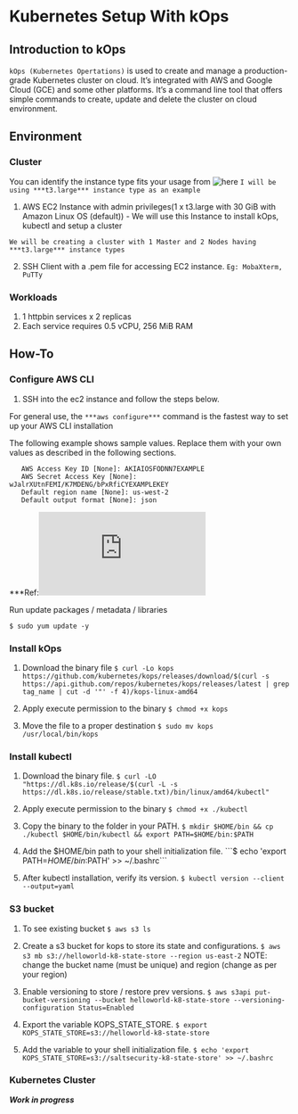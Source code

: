 # Kubernetes Setup With kOps

## Introduction to kOps

```kOps (Kubernetes Opertations)``` is used to create and manage a production-grade Kubernetes cluster on cloud. It’s integrated with AWS and Google Cloud (GCE) and some other platforms. 
It’s a command line tool that offers simple commands to create, update and delete the cluster on cloud environment.

## Environment

### Cluster

You can identify the instance type fits your usage from ![here](https://aws.amazon.com/ec2/instance-types)
```I will be using ***t3.large*** instance type as an example```

1. AWS EC2 Instance with admin privileges(1 x t3.large with 30 GiB with Amazon Linux OS (default)) - We will use this Instance to install kOps, kubectl and setup a cluster

```We will be creating a cluster with 1 Master and 2 Nodes having ***t3.large*** instance types```

2. SSH Client with a .pem file for accessing EC2 instance. ```Eg: MobaXterm, PuTTy```

### Workloads

1. 1 httpbin services x 2 replicas
2. Each service requires 0.5 vCPU, 256 MiB RAM

## How-To

### Configure AWS CLI

1. SSH into the ec2 instance and follow the steps below.

For general use, the ```***aws configure***``` command is the fastest way to set up your AWS CLI installation

The following example shows sample values. Replace them with your own values as described in the following sections.

```$ aws configure
   AWS Access Key ID [None]: AKIAIOSFODNN7EXAMPLE
   AWS Secret Access Key [None]: wJalrXUtnFEMI/K7MDENG/bPxRfiCYEXAMPLEKEY
   Default region name [None]: us-west-2
   Default output format [None]: json
```

***Ref:![CLI configure](https://docs.aws.amazon.com/cli/latest/userguide/cli-configure-quickstart.html)

Run update packages / metadata / libraries

```$ sudo yum update -y```

### Install kOps

1. Download the binary file
```$ curl -Lo kops https://github.com/kubernetes/kops/releases/download/$(curl -s https://api.github.com/repos/kubernetes/kops/releases/latest | grep tag_name | cut -d '"' -f 4)/kops-linux-amd64```

2. Apply execute permission to the binary
```$ chmod +x kops```

3. Move the file to a proper destination
```$ sudo mv kops /usr/local/bin/kops```

### Install kubectl

1. Download the binary file.
```$ curl -LO "https://dl.k8s.io/release/$(curl -L -s https://dl.k8s.io/release/stable.txt)/bin/linux/amd64/kubectl"```

2. Apply execute permission to the binary
```$ chmod +x ./kubectl```

3. Copy the binary to the folder in your PATH.
```$ mkdir $HOME/bin && cp ./kubectl $HOME/bin/kubectl && export PATH=$HOME/bin:$PATH```

4. Add the $HOME/bin path to your shell initialization file.
```$ echo 'export PATH=$HOME/bin:$PATH' >> ~/.bashrc```

5. After kubectl installation, verify its version.
```$ kubectl version --client --output=yaml```

### S3 bucket

1. To see existing bucket
```$ aws s3 ls```

2. Create a s3 bucket for kops to store its state and configurations.
```$ aws s3 mb s3://helloworld-k8-state-store --region us-east-2```
NOTE: change the bucket name (must be unique) and region (change as per your region)

3. Enable versioning to store / restore prev versions.
```$ aws s3api put-bucket-versioning --bucket helloworld-k8-state-store --versioning-configuration Status=Enabled```

4. Export the variable KOPS_STATE_STORE.
```$ export KOPS_STATE_STORE=s3://helloworld-k8-state-store```

5. Add the variable to your shell initialization file.
```$ echo 'export KOPS_STATE_STORE=s3://saltsecurity-k8-state-store' >> ~/.bashrc```

### Kubernetes Cluster

***Work in progress***





